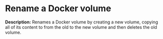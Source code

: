 # Rename a Docker volume

**Description:** Renames a Docker volume by creating a new volume, copying all of its content to from the old to the new volume and then deletes the old volume.

